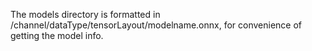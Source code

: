 The models directory is formatted in /channel/dataType/tensorLayout/modelname.onnx, for convenience of getting the model info.